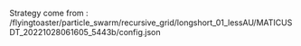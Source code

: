 Strategy come from : /flyingtoaster/particle_swarm/recursive_grid/longshort_01_lessAU/MATICUSDT_20221028061605_5443b/config.json